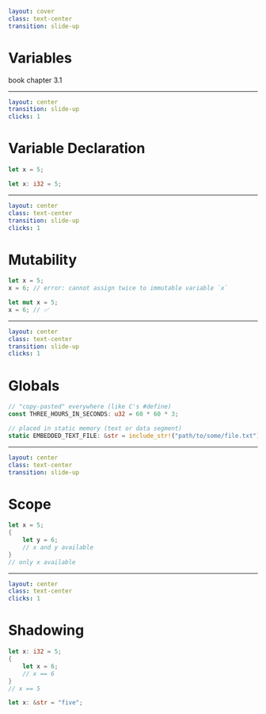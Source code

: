 ```yaml
layout: cover
class: text-center
transition: slide-up
```

# Variables

book chapter 3.1

---

```yaml
layout: center
transition: slide-up
clicks: 1
```

# Variable Declaration

```rust {1|3}
let x = 5;

let x: i32 = 5;
```

<div
    style="background-color: red"
    class="h-0.5 absolute top-82 left-105 w-10"
    v-click="[1,2]"
></div>

---

```yaml
layout: center
class: text-center
transition: slide-up
clicks: 1
```

# Mutability

```rust {1-2|4-5} {at:0}
let x = 5;
x = 6; // error: cannot assign twice to immutable variable `x`

let mut x = 5;
x = 6; // ✅
```

<div
    style="background-color: red"
    class="h-0.5 absolute top-82 left-70.5 w-6.5"
    v-click="1"
></div>

---

```yaml
layout: center
class: text-center
transition: slide-up
clicks: 1
```

# Globals

```rust {1-2|4-5}
// "copy-pasted" everywhere (like C's #define)
const THREE_HOURS_IN_SECONDS: u32 = 60 * 60 * 3;

// placed in static memory (text or data segment)
static EMBEDDED_TEXT_FILE: &str = include_str!("path/to/some/file.txt");
```

<div
    style="background-color: red"
    class="h-0.5 absolute top-72.5 left-52 w-10.5"
    v-click="[0,1]"
></div>

<div
    style="background-color: red"
    class="h-0.5 absolute top-87.3 left-52 w-12.5"
    v-click="[1,2]"
></div>

---

```yaml
layout: center
class: text-center
transition: slide-up
```

# Scope

```rust
let x = 5;
{
    let y = 6;
    // x and y available
}
// only x available
```

---

```yaml
layout: center
class: text-center
clicks: 1
```

# Shadowing

```rust {1-6|1,8}
let x: i32 = 5;
{
    let x = 6;
    // x == 6
}
// x == 5

let x: &str = "five";
```

<div
    style="background-color: red"
    class="h-0.5 absolute top-59.5 left-113.5 w-3"
    v-click="[0,1]"
></div>
<div
    style="background-color: red"
    class="h-0.5 absolute top-69.5 left-122 w-3"
    v-click="[0,1]"
></div>

<div
    style="background-color: red"
    class="h-0.5 absolute top-59.5 left-113.5 w-13"
    v-click="[1,2]"
></div>
<div
    style="background-color: red"
    class="h-0.5 absolute top-94.5 left-113.5 w-15"
    v-click="[1,2]"
></div>
